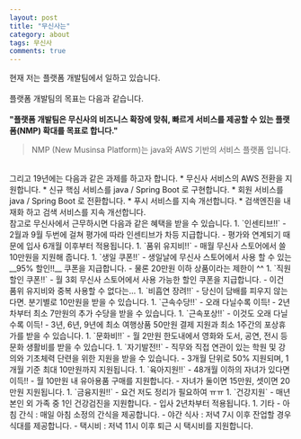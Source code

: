 ```yaml
---
layout: post
title: "무신사는"
category: about
tags: 무신사
comments: true
---
```


현재 저는 플랫폼 개발팀에서 일하고 있습니다.  
<br/>
플랫폼 개발팀의 목표는 다음과 같습니다.  
<br/>
__"플랫폼 개발팀은 무신사의 비즈니스 확장에 맞춰, 빠르게 서비스를 제공할 수 있는 플랫폼(NMP) 확대를 목표로 합니다."__
> NMP (New Musinsa Platform)는 java와 AWS 기반의 서비스 플랫폼 입니다.  

<br/>  
그리고 19년에는 다음과 같은 과제를 하고자 합니다.
* 무신사 서비스의 AWS 전환을 지원합니다.
* 신규 핵심 서비스를 java / Spring Boot 로 구현합니다.
* 회원 서비스를 java / Spring Boot 로 전환합니다.
* 푸시 서비스를 지속 개선합니다.
* 검색엔진을 내재화 하고 검색 서비스를 지속 개선합니다.  

<br/>  
참고로 무신사에서 근무하시면 다음과 같은 혜택을 받을 수 있습니다.
1. `인센티브!!`
    - 2월과 9월 두번에 걸쳐 평가에 따라 인센티브가 차등 지급합니다.
    - 평가와 연계되기 때문에 입사 6개월 이후부터 적용됩니다.
1. `품위 유지비!!`
    - 매월 무신사 스토어에서 쓸 10만원을 지원해 줍니다.
1. `생일 쿠폰!!`
    - 생일날에 무신사 스토어에서 사용 할 수 있는 __95% 할인!!__ 쿠폰을 지급합니다. 
    - 물론 20만원 이하 상품이라는 제한이 ^^  
1. `직원 할인 쿠폰!!`
    - 월 3회 무신사 스토어에서 사용 가능한 할인 쿠폰을 지급합니다.
    - 이건 품위 유지비와 중복 사용할 수 없다는...
1. `비흡연 장려!!`
    - 당신이 담배를 피우지 않는다면. 분기별로 10만원을 받을 수 있습니다.
1. `근속수당!!`
    - 오래 다닐수록 이득!
    - 2년차부터 최소 7만원의 추가 수당을 받을 수 있습니다.
1. `근속포상!!`
    - 이것도 오래 다닐수록 이득!
    - 3년, 6년, 9년에 최소 여행상품 50만원 결제 지원과 최소 1주간의 포상휴가를 받을 수 있습니다.
1. `문화비!!`
    - 월 2만원 한도내에서 영화와 도서, 공연, 전시 등 문화 생활비를 받을 수 있습니다.
1. `자기발전!!`
    - 직무와 직접 연관이 있는 학원 및 강의와 기초체력 단련을 위한 지원을 받을 수 있습니다.
    - 3개월 단위로 50% 지원되며, 1개월 기준 최대 10만원까지 지원됩니다.
1. `육아지원!!`
    - 48개월 이하의 자녀가 있다면 이득!!
    - 월 10만원 내 유아용품 구매를 지원합니다.
        - 자녀가 둘이면 15만원, 셋이면 20만원 지원됩니다.
1. `금융지원!!`
    - 요건 저도 정리가 필요하여 ㅠㅠ
1. `건강지원`
    - 매년 본인 외 가족 중 1인 건강검진을 지원합니다.
    - 입사 2년차부터 적용됩니다.
1. 기타
    - 아침 간식 : 매일 아침 소정의 간식을 제공합니다.
    - 야간 식사 : 저녁 7시 이후 잔업할 경우 식대를 제공합니다.
    - 택시비 : 저녁 11시 이후 퇴근 시 택시비를 지원합니다.
